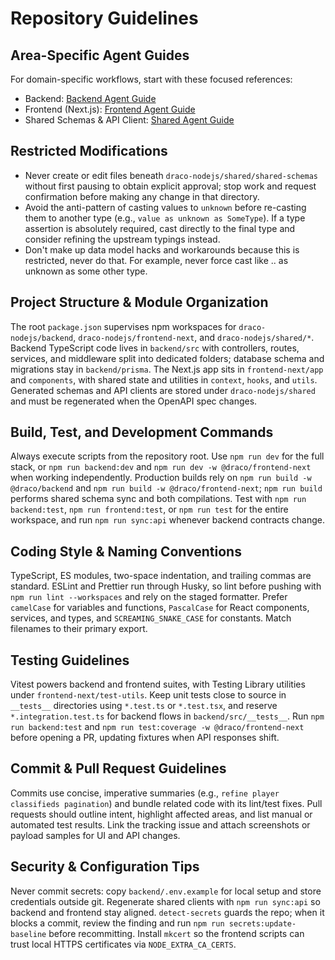 # Repository Guidelines

## Area-Specific Agent Guides
For domain-specific workflows, start with these focused references:

- Backend: [Backend Agent Guide](draco-nodejs/backend/AGENTS.md)
- Frontend (Next.js): [Frontend Agent Guide](draco-nodejs/frontend-next/AGENTS.md)
- Shared Schemas & API Client: [Shared Agent Guide](draco-nodejs/shared/AGENTS.md)

## Restricted Modifications
- Never create or edit files beneath `draco-nodejs/shared/shared-schemas` without first pausing to obtain explicit approval; stop work and request confirmation before making any change in that directory.
- Avoid the anti-pattern of casting values to `unknown` before re-casting them to another type (e.g., `value as unknown as SomeType`). If a type assertion is absolutely required, cast directly to the final type and consider refining the upstream typings instead.
- Don't make up data model hacks and workarounds because this is restricted, never do that. For example, never force cast like .. as unknown as some other type.

## Project Structure & Module Organization
The root `package.json` supervises npm workspaces for `draco-nodejs/backend`, `draco-nodejs/frontend-next`, and `draco-nodejs/shared/*`. Backend TypeScript code lives in `backend/src` with controllers, routes, services, and middleware split into dedicated folders; database schema and migrations stay in `backend/prisma`. The Next.js app sits in `frontend-next/app` and `components`, with shared state and utilities in `context`, `hooks`, and `utils`. Generated schemas and API clients are stored under `draco-nodejs/shared` and must be regenerated when the OpenAPI spec changes.

## Build, Test, and Development Commands
Always execute scripts from the repository root. Use `npm run dev` for the full stack, or `npm run backend:dev` and `npm run dev -w @draco/frontend-next` when working independently. Production builds rely on `npm run build -w @draco/backend` and `npm run build -w @draco/frontend-next`; `npm run build` performs shared schema sync and both compilations. Test with `npm run backend:test`, `npm run frontend:test`, or `npm run test` for the entire workspace, and run `npm run sync:api` whenever backend contracts change.

## Coding Style & Naming Conventions
TypeScript, ES modules, two-space indentation, and trailing commas are standard. ESLint and Prettier run through Husky, so lint before pushing with `npm run lint --workspaces` and rely on the staged formatter. Prefer `camelCase` for variables and functions, `PascalCase` for React components, services, and types, and `SCREAMING_SNAKE_CASE` for constants. Match filenames to their primary export.

## Testing Guidelines
Vitest powers backend and frontend suites, with Testing Library utilities under `frontend-next/test-utils`. Keep unit tests close to source in `__tests__` directories using `*.test.ts` or `*.test.tsx`, and reserve `*.integration.test.ts` for backend flows in `backend/src/__tests__`. Run `npm run backend:test` and `npm run test:coverage -w @draco/frontend-next` before opening a PR, updating fixtures when API responses shift.

## Commit & Pull Request Guidelines
Commits use concise, imperative summaries (e.g., `refine player classifieds pagination`) and bundle related code with its lint/test fixes. Pull requests should outline intent, highlight affected areas, and list manual or automated test results. Link the tracking issue and attach screenshots or payload samples for UI and API changes.

## Security & Configuration Tips
Never commit secrets: copy `backend/.env.example` for local setup and store credentials outside git. Regenerate shared clients with `npm run sync:api` so backend and frontend stay aligned. `detect-secrets` guards the repo; when it blocks a commit, review the finding and run `npm run secrets:update-baseline` before recommitting. Install `mkcert` so the frontend scripts can trust local HTTPS certificates via `NODE_EXTRA_CA_CERTS`.
